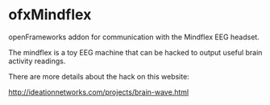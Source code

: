 # ofxMindflex

openFrameworks addon for communication with the Mindflex EEG headset.

The mindflex is a toy EEG machine that can be hacked to output useful brain
activity readings.

There are more details about the hack on this website:

http://ideationnetworks.com/projects/brain-wave.html

